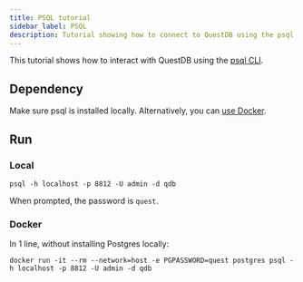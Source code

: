 ```yaml
---
title: PSQL tutorial
sidebar_label: PSQL
description: Tutorial showing how to connect to QuestDB using the psql CLI
---
```


This tutorial shows how to interact with QuestDB using the
[psql CLI](https://www.postgresql.org/docs/12/app-psql.html).

## Dependency

Make sure psql is installed locally. Alternatively, you can
[use Docker](https://hub.docker.com/_/postgres).

## Run

### Local

```shell
psql -h localhost -p 8812 -U admin -d qdb
```

When prompted, the password is `quest`.

### Docker

In 1 line, without installing Postgres locally:

```shell
docker run -it --rm --network=host -e PGPASSWORD=quest postgres psql -h localhost -p 8812 -U admin -d qdb
```
